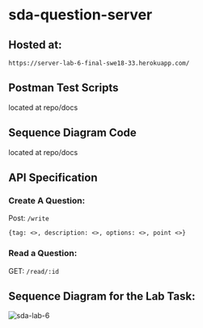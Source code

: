 ﻿# sda-question-server
## Hosted at: 
`https://server-lab-6-final-swe18-33.herokuapp.com/`

## Postman Test Scripts
located at repo/docs

## Sequence Diagram Code 
located at repo/docs

## API Specification

### Create A Question:
Post: `/write` 

 `{tag: <>, description: <>, options: <>, point <>}`
 
 
### Read a Question:
 GET: `/read/:id`
 

## Sequence Diagram for the Lab Task: 
 
 ![sda-lab-6](https://user-images.githubusercontent.com/55809005/160155532-e32563c7-4813-4dbe-bba0-d44cbb79fc54.png)
 
 


 
